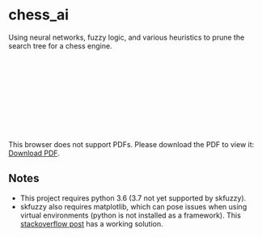 # chess_ai
Using neural networks, fuzzy logic, and various heuristics to prune the search tree for a chess engine.

<object data="Poster.pdf" type="application/pdf" width="700px" height="700px">
    <embed src="http://yoursite.com/the.pdf">
        <p>This browser does not support PDFs. Please download the PDF to view it: <a href="http://yoursite.com/the.pdf">Download PDF</a>.</p>
    </embed>
</object>

## Notes
* This project requires python 3.6 (3.7 not yet supported by skfuzzy).
* skfuzzy also requires matplotlib, which can pose issues when using virtual environments (python is not installed as a framework).  This [stackoverflow post](https://stackoverflow.com/questions/31373163/anaconda-runtime-error-python-is-not-installed-as-a-framework/41433353) has a working solution.
